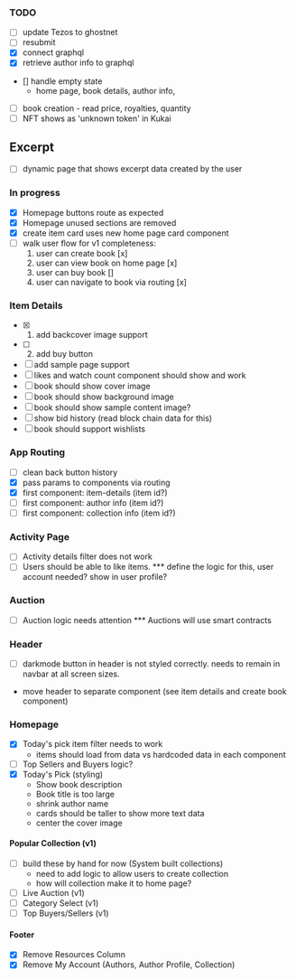 ### TODO

- [ ] update Tezos to ghostnet
- [ ] resubmit
- [x] connect graphql
- [x] retrieve author info to graphql
- [] handle empty state
  - home page, book details, author info, 
- [ ] book creation - read price, royalties, quantity
- [ ] NFT shows as 'unknown token' in Kukai

## Excerpt
- [ ] dynamic page that shows excerpt data created by the user

### In progress

- [x] Homepage buttons route as expected
- [x] Homepage unused sections are removed
- [x] create item card uses new home page card component
- [ ] walk user flow for v1 completeness:
  1. user can create book [x]
  2. user can view book on home page [x]
  3. user can buy book []
  4. user can navigate to book via routing [x]

### Item Details

- [x] 1. add backcover image support
- [ ] 2. add buy button
- [ ] add sample page support
- [ ] likes and watch count component should show and work
- [ ] book should show cover image
- [ ] book should show background image
- [ ] book should show sample content image?
- [ ] show bid history (read block chain data for this)
- [ ] book should support wishlists

### App Routing

- [ ] clean back button history
- [x] pass params to components via routing
- [x] first component: item-details (item id?)
- [ ] first component: author info (item id?)
- [ ] first component: collection info (item id?)

### Activity Page

- [ ] Activity details filter does not work
- [ ] Users should be able to like items.
      \*\*\* define the logic for this, user account needed? show in user profile?

### Auction

- [ ] Auction logic needs attention
      \*\*\* Auctions will use smart contracts

### Header

- [ ] darkmode button in header is not styled correctly. needs to remain in navbar at all screen sizes.
- move header to separate component (see item details and create book component)

### Homepage

- [x] Today's pick item filter needs to work
  - items should load from data vs hardcoded data in each component
- [ ] Top Sellers and Buyers logic?
- [x] Today's Pick (styling)
  - Show book description
  - Book title is too large
  - shrink author name
  - cards should be taller to show more text data
  - center the cover image

#### Popular Collection (v1)

- [ ] build these by hand for now (System built collections)
  - need to add logic to allow users to create collection
  - how will collection make it to home page?
- [ ] Live Auction (v1)
- [ ] Category Select (v1)
- [ ] Top Buyers/Sellers (v1)

#### Footer

- [x] Remove Resources Column
- [x] Remove My Account (Authors, Author Profile, Collection)

